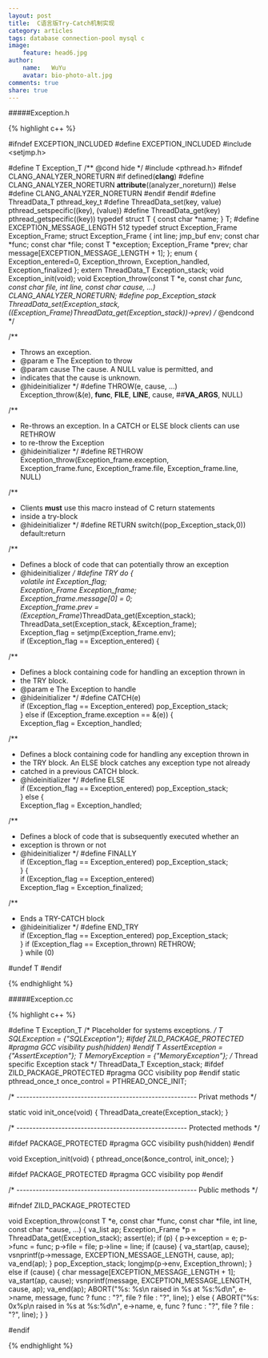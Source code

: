 ```yaml
---
layout: post
title:  C语言版Try-Catch机制实现
category: articles
tags: database connection-pool mysql c
image:
    feature: head6.jpg
author:
    name:   WuYu
    avatar: bio-photo-alt.jpg
comments: true
share: true
---
```


#####Exception.h

{% highlight c++ %}

#ifndef EXCEPTION_INCLUDED
#define EXCEPTION_INCLUDED
#include <setjmp.h>

#define T Exception_T
/** @cond hide */
#include <pthread.h>
#ifndef CLANG_ANALYZER_NORETURN
#if defined(__clang__)
#define CLANG_ANALYZER_NORETURN __attribute__((analyzer_noreturn))
#else
#define CLANG_ANALYZER_NORETURN
#endif
#endif
#define ThreadData_T pthread_key_t
#define ThreadData_set(key, value) pthread_setspecific((key), (value))
#define ThreadData_get(key) pthread_getspecific((key))
typedef struct T {
        const char *name;
} T;
#define EXCEPTION_MESSAGE_LENGTH 512
typedef struct Exception_Frame Exception_Frame;
struct Exception_Frame {
	int line;
	jmp_buf env;
        const char *func;
	const char *file;
	const T *exception;
	Exception_Frame *prev;
        char message[EXCEPTION_MESSAGE_LENGTH + 1];
};
enum { Exception_entered=0, Exception_thrown, Exception_handled, Exception_finalized };
extern ThreadData_T Exception_stack;
void Exception_init(void);
void Exception_throw(const T *e, const char *func, const char *file, int line, const char *cause, ...) CLANG_ANALYZER_NORETURN;
#define pop_Exception_stack ThreadData_set(Exception_stack, ((Exception_Frame*)ThreadData_get(Exception_stack))->prev)
/** @endcond */


/**
 * Throws an exception.
 * @param e The Exception to throw
 * @param cause The cause. A NULL value is permitted, and
 * indicates that the cause is unknown.
 * @hideinitializer
 */
#define THROW(e, cause, ...) \
        Exception_throw(&(e), __func__, __FILE__, __LINE__, cause, ##__VA_ARGS__, NULL)


/**
 * Re-throws an exception. In a CATCH or ELSE block clients can use RETHROW
 * to re-throw the Exception
 * @hideinitializer
 */
#define RETHROW Exception_throw(Exception_frame.exception, \
        Exception_frame.func, Exception_frame.file, Exception_frame.line, NULL)


/**
 * Clients <b>must</b> use this macro instead of C return statements
 * inside a try-block
 * @hideinitializer
 */
#define RETURN switch((pop_Exception_stack,0)) default:return


/**
 * Defines a block of code that can potentially throw an exception
 * @hideinitializer
 */
#define TRY do { \
	volatile int Exception_flag; \
        Exception_Frame Exception_frame; \
        Exception_frame.message[0] = 0; \
        Exception_frame.prev = (Exception_Frame*)ThreadData_get(Exception_stack); \
        ThreadData_set(Exception_stack, &Exception_frame); \
        Exception_flag = setjmp(Exception_frame.env); \
        if (Exception_flag == Exception_entered) {


/**
 * Defines a block containing code for handling an exception thrown in
 * the TRY block.
 * @param e The Exception to handle
 * @hideinitializer
 */
#define CATCH(e) \
                if (Exception_flag == Exception_entered) pop_Exception_stack; \
        } else if (Exception_frame.exception == &(e)) { \
                Exception_flag = Exception_handled;


/**
 * Defines a block containing code for handling any exception thrown in
 * the TRY block. An ELSE block catches any exception type not already
 * catched in a previous CATCH block.
 * @hideinitializer
 */
#define ELSE \
                if (Exception_flag == Exception_entered) pop_Exception_stack; \
        } else { \
                Exception_flag = Exception_handled;


/**
 * Defines a block of code that is subsequently executed whether an
 * exception is thrown or not
 * @hideinitializer
 */
#define FINALLY \
                if (Exception_flag == Exception_entered) pop_Exception_stack; \
        } { \
                if (Exception_flag == Exception_entered) \
                        Exception_flag = Exception_finalized;


/**
 * Ends a TRY-CATCH block
 * @hideinitializer
 */
#define END_TRY \
                if (Exception_flag == Exception_entered) pop_Exception_stack; \
        } if (Exception_flag == Exception_thrown) RETHROW; \
        } while (0)


#undef T
#endif

{% endhighlight %}


#####Exception.cc

{% highlight c++ %}

#define T Exception_T
/* Placeholder for systems exceptions. */
T SQLException = {"SQLException"};
#ifdef ZILD_PACKAGE_PROTECTED
#pragma GCC visibility push(hidden)
#endif
T AssertException = {"AssertException"};
T MemoryException = {"MemoryException"};
/* Thread specific Exception stack */
ThreadData_T Exception_stack;
#ifdef ZILD_PACKAGE_PROTECTED
#pragma GCC visibility pop
#endif
static pthread_once_t once_control = PTHREAD_ONCE_INIT;


/* -------------------------------------------------------- Privat methods */


static void init_once(void) { ThreadData_create(Exception_stack); }


/* ----------------------------------------------------- Protected methods */


#ifdef PACKAGE_PROTECTED
#pragma GCC visibility push(hidden)
#endif

void Exception_init(void) { pthread_once(&once_control, init_once); }

#ifdef PACKAGE_PROTECTED
#pragma GCC visibility pop
#endif


/* -------------------------------------------------------- Public methods */

#ifndef ZILD_PACKAGE_PROTECTED

void Exception_throw(const T *e, const char *func, const char *file, int line, const char *cause, ...) {
        va_list ap;
	Exception_Frame *p = ThreadData_get(Exception_stack);
	assert(e);
	if (p) {
                p->exception = e;
                p->func = func;
                p->file = file;
                p->line = line;
                if (cause) {
                        va_start(ap, cause);
                        vsnprintf(p->message, EXCEPTION_MESSAGE_LENGTH, cause, ap);
                        va_end(ap);
                }
                pop_Exception_stack;
                longjmp(p->env, Exception_thrown);
	} else if (cause) {
                char message[EXCEPTION_MESSAGE_LENGTH + 1];
                va_start(ap, cause);
                vsnprintf(message, EXCEPTION_MESSAGE_LENGTH, cause, ap);
                va_end(ap);
                ABORT("%s: %s\n raised in %s at %s:%d\n", e->name, message, func ? func : "?", file ? file : "?", line);
        } else {
                ABORT("%s: 0x%p\n raised in %s at %s:%d\n", e->name, e, func ? func : "?", file ? file : "?", line);
        }
}

#endif

{% endhighlight %}
